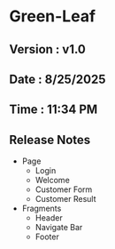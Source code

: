 # Green-Leaf

## Version : v1.0
## Date : 8/25/2025 
## Time : 11:34 PM

## Release Notes
* Page
	- Login
	- Welcome
	- Customer Form
	- Customer Result
* Fragments
	- Header
	- Navigate Bar
	- Footer
